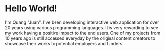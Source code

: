 # Hello World!

I'm Quang "Juan". I've been developing interactive web application for over 20 years using various programming languages. It is very rewarding to see my work having a positive impact to the end users. One of my projects from 10 years ago is still accessed everyday by the original content creators to showcase their works to potential employers and funders.
